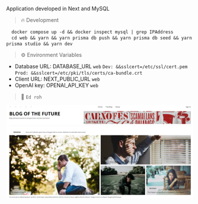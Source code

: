 Application developed in Next and MySQL

> :fire: Development

```
  docker compose up -d && docker inspect mysql | grep IPAddress
  cd web && yarn && yarn prisma db push && yarn prisma db seed && yarn prisma studio && yarn dev
```

> :gear: Environment Variables

- Database URL: DATABASE_URL `web`
  `Dev: &&sslcert=/etc/ssl/cert.pem`
  `Prod: &&sslcert=/etc/pki/tls/certs/ca-bundle.crt`
- Client URL: NEXT_PUBLIC_URL `web`
- OpenAI key: OPENAI_API_KEY `web`

> :thought_balloon: `Ed roh`

![Cover](./assets/cover.png)
